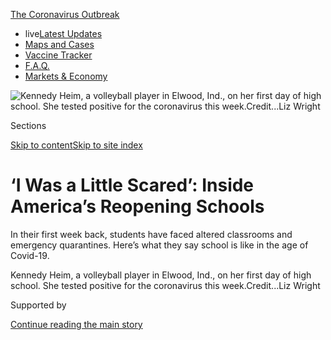 <div id="app">

<div>

<div>

<div>

</div>

<div data-aria-hidden="false">

<div id="site-content" data-role="main">

<div>

<div class="css-1aor85t" style="opacity:0.000000001;z-index:-1;visibility:hidden">

<div class="css-1hqnpie">

<div class="css-epjblv">

<span class="css-17xtcya">[U.S.](/section/us)</span><span class="css-x15j1o">|</span><span class="css-fwqvlz">‘I
Was a Little Scared’: Inside America’s Reopening
Schools</span>

</div>

<div class="css-k008qs">

<div class="css-1iwv8en">

<span class="css-18z7m18"></span>

<div>

</div>

</div>

<span class="css-1n6z4y">https://nyti.ms/2F0Fldt</span>

<div class="css-1705lsu">

<div class="css-4xjgmj">

<div class="css-4skfbu" data-role="toolbar" data-aria-label="Social Media Share buttons, Save button, and Comments Panel with current comment count" data-testid="share-tools">

  - 
  - 
  - 
  - 
    
    <div class="css-6n7j50">
    
    </div>

  - 
  - 

</div>

</div>

</div>

</div>

</div>

</div>

<div id="NYT_TOP_BANNER_REGION" class="css-11qgg8s">

<div>

<div id="styln-prism-menu-1592847958612" class="section interactive-content interactive-size-medium css-1du2ztb">

<div class="css-17ih8de interactive-body">

<div id="scroll-container" class="css-1gj85ro">

[<span class="styln-title-wrap"><span class="css-1pje3qr">The
Coronavirus</span><span class="css-1pje3qr">
Outbreak</span></span>](https://www.nytimes3xbfgragh.onion/news-event/coronavirus?action=click&pgtype=Article&state=default&region=TOP_BANNER&context=storylines_menu)

  - <span class="css-kqxiym" data-emphasize="true">live</span>[Latest
    Updates](https://www.nytimes3xbfgragh.onion/2020/08/07/world/covid-19-news.html?action=click&pgtype=Article&state=default&region=TOP_BANNER&context=storylines_menu)
  - [Maps and
    Cases](https://www.nytimes3xbfgragh.onion/interactive/2020/us/coronavirus-us-cases.html?action=click&pgtype=Article&state=default&region=TOP_BANNER&context=storylines_menu)
  - [Vaccine
    Tracker](https://www.nytimes3xbfgragh.onion/interactive/2020/science/coronavirus-vaccine-tracker.html?action=click&pgtype=Article&state=default&region=TOP_BANNER&context=storylines_menu)
  - [F.A.Q.](https://www.nytimes3xbfgragh.onion/interactive/2020/world/coronavirus-tips-advice.html?action=click&pgtype=Article&state=default&region=TOP_BANNER&context=storylines_menu)
  - [Markets &
    Economy](https://www.nytimes3xbfgragh.onion/live/2020/08/07/business/stock-market-today-coronavirus?action=click&pgtype=Article&state=default&region=TOP_BANNER&context=storylines_menu)

</div>

</div>

</div>

</div>

</div>

<div id="fullBleedHeaderContent">

<div class="css-n4ws9g">

![<span class="css-16f3y1r e13ogyst0" data-aria-hidden="true">Kennedy
Heim, a volleyball player in Elwood, Ind., on her first day of high
school. She tested positive for the coronavirus this
week.</span><span class="css-cnj6d5 e1z0qqy90" itemprop="copyrightHolder"><span class="css-1ly73wi e1tej78p0">Credit...</span><span><span>Liz
Wright</span></span></span>](https://static01.graylady3jvrrxbe.onion/images/2020/08/06/us/06virus-students1/06virus-students1-articleLarge.jpg?quality=75&auto=webp&disable=upscale)

</div>

<div class="css-3z92zw">

<div class="css-6cn7ki">

<div class="NYTAppHideMasthead css-1bcu9v6 e1suatyy0">

<div class="section css-1o1qe8k e1suatyy2">

<div class="css-cu5p7t er09x8g0">

<div class="css-6n7j50">

</div>

<span class="css-1dv1kvn">Sections</span>

[Skip to content](#site-content)[Skip to site index](#site-index)

</div>

<div class="css-10698na e1huz5gh0">

</div>

</div>

</div>

<div class="css-3kdwtz ehdk2mb0">

# ‘I Was a Little Scared’: Inside America’s Reopening Schools

</div>

In their first week back, students have faced altered classrooms and
emergency quarantines. Here’s what they say school is like in the age of
Covid-19.

</div>

</div>

<div class="css-nwzfg5 e1gnum310">

<span class="css-1f9pvn2 us">Kennedy Heim, a volleyball player in
Elwood, Ind., on her first day of high school. She tested positive for
the coronavirus this
week.</span><span class="css-cnj6d5 e1z0qqy90" itemprop="copyrightHolder"><span class="css-1ly73wi e1tej78p0">Credit...</span><span><span>Liz
Wright</span></span></span>

</div>

<div id="sponsor-wrapper" class="css-1hyfx7x">

<div id="sponsor-slug" class="css-19vbshk">

Supported by

</div>

[Continue reading the main
story](#after-sponsor)

<div id="sponsor" class="ad sponsor-wrapper" style="text-align:center;height:100%;display:block">

</div>

<div id="after-sponsor">

</div>

</div>

<div class="css-1wx1auc e1gnum311">

<div class="css-18e8msd">

<div class="css-vp77d3 epjyd6m0">

<div class="css-1baulvz">

By <span class="css-1baulvz" itemprop="name">Adam Wren</span> and
[<span class="css-1baulvz last-byline" itemprop="name">Dan
Levin</span>](https://www.nytimes3xbfgragh.onion/by/dan-levin)

</div>

</div>

  - 
    
    <div class="css-ld3wwf e16638kd2">
    
    Published Aug. 6, 2020Updated Aug. 7, 2020,
    <span class="css-epvm6">2:42 p.m.
    ET</span>
    
    </div>

  - 
    
    <div class="css-4xjgmj">
    
    <div class="css-pvvomx" data-role="toolbar" data-aria-label="Social Media Share buttons, Save button, and Comments Panel with current comment count" data-testid="share-tools">
    
      - 
      - 
      - 
      - 
        
        <div class="css-6n7j50">
        
        </div>
    
      - 
      - 
    
    </div>
    
    </div>

</div>

</div>

</div>

<div class="section meteredContent css-1r7ky0e" name="articleBody" itemprop="articleBody">

<div class="css-1fanzo5 StoryBodyCompanionColumn">

<div class="css-53u6y8">

INDIANAPOLIS — It was the purple Powerade that convinced her.

Kennedy Heim’s first day of high school was last Thursday. By the
weekend, her school in central Indiana had already closed its doors,
after a staff member tested positive for the coronavirus and other
employees were required to quarantine.

Kennedy’s mother got a call from a contact tracer saying her daughter, a
14-year-old freshman, might have been exposed. So on Monday, they went
for testing at the National Guard Armory, just down the street from her
school. Wednesday morning, they got the results: Kennedy had tested
positive.

</div>

</div>

<div>

</div>

<div class="css-1fanzo5 StoryBodyCompanionColumn">

<div class="css-53u6y8">

“I just felt like I had a cold,” she said. But a few hours later,
quarantined in her bedroom, with her mother delivering her meals while
masked, Kennedy sipped on some grape Powerade and realized she had a
classic Covid-19 symptom.

</div>

</div>

<div class="css-1fanzo5 StoryBodyCompanionColumn">

<div class="css-53u6y8">

“I was trying to hydrate,” she said, “and I was like, ‘Definitely can’t
taste that.’”

As the first students return to American classrooms, many face a
profoundly altered experience, where sitting next to a friend on a long
bus ride or unmasking at a busy table in the cafeteria carries a
heightened level of risk.

Most schools have yet to open, and a growing number — especially in the
nation’s largest districts — are opting to stay online as caseloads,
hospitalizations and deaths continue to climb in their states. But in
some places, including Indiana, Mississippi, Tennessee and Georgia,
students began streaming back into classrooms as early as last week,
with quarantines quickly following.

Elwood Junior-Senior High School in Indiana, where Kennedy attends,
reverted to remote learning after the positive tests — which now include
at least two students — were reported, although it plans to reopen. Just
hours into the first day of the new year at Greenfield Central Junior
High School outside Indianapolis, administrators received word that [a
student had tested
positive](https://www.nytimes3xbfgragh.onion/2020/08/01/us/schools-reopening-indiana-coronavirus.html).

In North Paulding High School in Dallas, Ga., a series of widely shared
photos showed [students crowded into packed
hallways](https://www.nytimes3xbfgragh.onion/2020/08/06/us/north-paulding-high-school-coronavirus-georgia.html)
during their first days back to class this week. Few were wearing masks,
and there was little sign of social distancing, generating criticism and
outrage in news reports and on social media.

A 15-year-old student at North Paulding, Hannah Watters, was suspended
for five days for posting some of those images on Twitter, according to
her mother, Lynne Watters, who said she filed a grievance with the
school on Thursday.

</div>

</div>

<div class="css-1fanzo5 StoryBodyCompanionColumn">

<div class="css-53u6y8">

“I expressed my concerns and disagreement with that punishment,” Ms.
Watters said in a text message. The school’s principal could not
immediately be reached for comment, but the district’s superintendent
defended its reopening plans, saying the photos had been taken out of
context.

Elsewhere, though, where there has been less controversy or reason for
concern, the familiar school day feels, well, familiar. Some student
pioneers told us what it was like to be among the first American
schoolchildren back in classrooms this fall.

</div>

</div>

<div class="css-79elbk" data-testid="photoviewer-wrapper">

<div class="css-z3e15g" data-testid="photoviewer-wrapper-hidden">

</div>

<div class="css-1a48zt4 ehw59r15" data-testid="photoviewer-children">

![<span class="css-16f3y1r e13ogyst0" data-aria-hidden="true">“It
started to be different as soon as the Covid positives came out, because
the classrooms got way slimmer,” Jaleah Walker
said.</span><span class="css-cnj6d5 e1z0qqy90" itemprop="copyrightHolder"><span class="css-1ly73wi e1tej78p0">Credit...</span><span>Mettie
Walker</span></span>](https://static01.graylady3jvrrxbe.onion/images/2020/08/06/us/06VIRUS-STUDENTS-02/06VIRUS-STUDENTS-02-articleLarge.jpg?quality=75&auto=webp&disable=upscale)

</div>

</div>

<div class="css-1fanzo5 StoryBodyCompanionColumn">

<div class="css-53u6y8">

### Jaleah Walker, 16, Corinth High School in Mississippi

Jaleah Walker had the option to attend her junior year online, but she
had not seen her friends in months, and she knew her challenging course
load would be easier to manage with a teacher in the room.

“I wanted a sense of normalcy,” she said. So on July 27, Jaleah went
back to school in northern Mississippi — one of the earliest students in
America to do so. She and her classmates had their temperatures checked
before entering the building, and everyone was required to wear masks.

Desks were more spaced out, and there were rules for walking through the
hallways. Students ate in their classrooms instead of in the cafeteria.

Despite the changes, Jaleah said things felt pretty normal, and it was a
huge relief to see her friends again. “We had been texting and
FaceTiming and just ready to see each other.”

</div>

</div>

<div class="css-1fanzo5 StoryBodyCompanionColumn">

<div class="css-53u6y8">

But by the end of the first week, a student had tested positive for the
virus. Everyone who had been in contact with that student was sent home
to quarantine.

“It started to be different as soon as the Covid positives came out,
because the classrooms got way slimmer,” Jaleah said.

By Thursday, the school had six positive cases, the district said. At
her mom’s advice, Jaleah is now taking her classes virtually. She does
not know when or if she will be able to return to
school.

</div>

</div>

<div>

</div>

<div class="css-79elbk" data-testid="photoviewer-wrapper">

<div class="css-z3e15g" data-testid="photoviewer-wrapper-hidden">

</div>

<div class="css-1a48zt4 ehw59r15" data-testid="photoviewer-children">

<div class="css-1xdhyk6 erfvjey0">

<span class="css-1ly73wi e1tej78p0">Image</span>

<div class="css-zjzyr8">

<div data-testid="lazyimage-container" style="height:259.06666666666666px">

</div>

</div>

</div>

<span class="css-16f3y1r e13ogyst0" data-aria-hidden="true">Reporting in
the pandemic has already been challenging for Austin Lines, who
is editor in chief of his high school
yearbook.</span><span class="css-cnj6d5 e1z0qqy90" itemprop="copyrightHolder"><span class="css-1ly73wi e1tej78p0">Credit...</span><span>Abby
Belgin</span></span>

</div>

</div>

<div class="css-1fanzo5 StoryBodyCompanionColumn">

<div class="css-53u6y8">

### Austin Lines, 18, New Palestine High School in Indiana

As the editor in chief of his high school yearbook and a photographer
for the school newspaper, returning to school is a big story for Austin
Lines.

<div id="NYT_MAIN_CONTENT_2_REGION" class="css-9tf9ac">

<div>

<div id="styln-prism-freeform-1596575370630" class="section interactive-content interactive-size-medium css-1ftcdic">

<div class="css-17ih8de interactive-body">

<div id="prism-freeform-block-80141" class="css-19mumt8" data-role="complementary" data-storyline="The Coronavirus Outbreak" data-truncated="false" tabindex="0">

<div class="css-a8d9oz">

<div>

### The Coronavirus Outbreak

#### Back to School

Updated Aug. 7, 2020

The latest highlights as the first students return to U.S. schools.

  -   - Schools are open in parts of the country — and some are [already
        closing
        again](https://www.nytimes3xbfgragh.onion/2020/08/03/us/school-closing-coronavirus.html?action=click&pgtype=Article&state=default&region=MAIN_CONTENT_2&context=storylines_keepup).
        Students have already faced altered classrooms and emergency
        quarantines. We spoke to some to see what [school is like in the
        age of
        Covid-19.](https://www.nytimes3xbfgragh.onion/2020/08/06/us/coronavirus-students.html?action=click&pgtype=Article&state=default&region=MAIN_CONTENT_2&context=storylines_keepup)
      - Photos of a crowded high school hallway evoked outrage on social
        media. The student who took them [says she was
        suspended](https://www.nytimes3xbfgragh.onion/2020/08/06/us/north-paulding-high-school-coronavirus-georgia.html?action=click&pgtype=Article&state=default&region=MAIN_CONTENT_2&context=storylines_keepup).
      - Faced with remote learning or socially distanced classroom
        options, some parents of rising kindergartners [are considering
        holding their kids
        back.](https://www.nytimes3xbfgragh.onion/2020/07/23/parenting/school-opening-kindergarten-coronavirus.html?action=click&pgtype=Article&state=default&region=MAIN_CONTENT_2&context=storylines_keepup)
      - Teachers, [show us your
        classrooms](https://www.nytimes3xbfgragh.onion/2020/08/05/reader-center/teachers-show-us-how-the-coronavirus-is-changing-your-classroom.html?action=click&pgtype=Article&state=default&region=MAIN_CONTENT_2&context=storylines_keepup)\!
        We want to see how educators are preparing to keep themselves
        and students safe if their schools open this fall.

<div id="styln-survey-component-80141" class="styln-survey-component">

</div>

</div>

</div>

</div>

</div>

</div>

</div>

</div>

But reporting in the pandemic has already been challenging, he said. The
newspaper and yearbook staffs cannot walk around the school as freely as
before, or march up to strangers to ask them questions.

</div>

</div>

<div class="css-1fanzo5 StoryBodyCompanionColumn">

<div class="css-53u6y8">

He does not know if photographers or reporters will be allowed at sports
events, either. “It presents a lot of questions,” he said.

On the first day of school on Monday, there was already breaking news:
About 20 students had to quarantine for 14 days because they came into
close contact with a student who had tested positive before school
started.

The student’s physician gave the family the incorrect date for when the
student could return to school, [local media
reported](https://www.indystar.com/story/news/education/2020/08/03/new-palestine-high-school-sees-coronavirus-case-first-day-school/5575437002/).
Some of Austin’s friends have had to quarantine as a result, he said.

“It makes me nervous for how quickly everyone is going to be quarantined
and put out of school,” he
said.

</div>

</div>

<div class="css-79elbk" data-testid="photoviewer-wrapper">

<div class="css-z3e15g" data-testid="photoviewer-wrapper-hidden">

</div>

<div class="css-1a48zt4 ehw59r15" data-testid="photoviewer-children">

<div class="css-1xdhyk6 erfvjey0">

<span class="css-1ly73wi e1tej78p0">Image</span>

<div class="css-zjzyr8">

<div data-testid="lazyimage-container" style="height:503.31111111111113px">

</div>

</div>

</div>

<span class="css-16f3y1r e13ogyst0" data-aria-hidden="true">“About half
try to behave like everything is normal, and the others are paranoid,”
Ian Whelahan
said.</span><span class="css-cnj6d5 e1z0qqy90" itemprop="copyrightHolder"><span class="css-1ly73wi e1tej78p0">Credit...</span><span>Ian
Whelahan, Alcoa High School </span></span>

</div>

</div>

<div class="css-1fanzo5 StoryBodyCompanionColumn">

<div class="css-53u6y8">

### Ian Whelahan, 17, Alcoa High School in Blount County, Tenn.

At his school just south of Knoxville, Ian Whelahan said, students seem
evenly split on the dangers of Covid-19.

</div>

</div>

<div class="css-1fanzo5 StoryBodyCompanionColumn">

<div class="css-53u6y8">

“About half try to behave like everything is normal, and the others are
paranoid,” he said, adding, “I’m one of the paranoid ones.”

</div>

</div>

<div>

</div>

<div class="css-1fanzo5 StoryBodyCompanionColumn">

<div class="css-53u6y8">

At Alcoa High, on-campus classes are limited to one day a week. “My day
on campus is Tuesday,” Ian said, “so I’ve been to two classes.” But it
is nothing like what it was before the pandemic.

“The desks are configured so there is plenty of distance between them,”
he said. “And we have to wear masks — except when we’re seated in the
classrooms, and then it’s optional. And we’re encouraged to hurry
between classes, so there’s not really any time to talk about Covid or
anything else.”

He said some students do not pay attention to social distancing
requirements, especially at lunch. “But there is solo seating, which is
what I do,” he said.

Ian said he just wanted to stay focused on getting safely through his
senior year, “so I can start college, hopefully when everything is back
to normal.”

### Peter Gunter, 15, Sequoyah High School in Canton, Ga.

Peter Gunter’s sophomore year began on Monday, and masks — which are
recommended and worn by most students — were a big topic of
conversation.

“It was very stressed, on the first day and the second day, that there
will be no bullying to any students who decide to wear masks, or to not
wear masks,” he said, “and any bullying that is done there could result
in high penalties.”

</div>

</div>

<div class="css-1fanzo5 StoryBodyCompanionColumn">

<div class="css-53u6y8">

Other changes abound: The water fountains are blocked off. Classroom
seats are assigned to aid in possible contact tracing. During lunch
period, classes are staggered into two smaller groups, with every other
seat kept empty and no one eating across the table.

“It is kind of hard because I can’t have as many friends at the table at
the same time, but it’s OK,” Peter said.

In his orchestra class, where Peter plays the cello, the chairs are
spaced six feet apart. And there is no band or chorus: Wind instruments
and singing could spread infection.

When the pandemic hit, Peter’s mother, a former science teacher, made
masks for health care workers. “My mom and my dad, they’ve been
stressing about how careful I need to be with this,” Peter said. So he
washes his hands between every other class, and before and after eating.
“We’re taking this very seriously.”

### Kennedy Heim, 14, Elwood Junior-Senior High School in Indiana

On her second day of quarantine on Thursday, Kennedy said that she was
feeling fatigued but that her case did not seem as bad as others she has
heard about.

“I was a little scared” after getting the results on Wednesday, she
said.

At least three or four other students she knows of have also tested
positive at the school, she said, but she is not sure how she might have
been infected — or if she could have infected anyone else.

“It came out of nowhere, and I don’t know who else I was around,” she
said. She went to volleyball practice the week before starting school,
but no one came within six feet of her, she said.

</div>

</div>

<div class="css-1fanzo5 StoryBodyCompanionColumn">

<div class="css-53u6y8">

She also diligently wore her mask during her two days at school, she
said, except while at lunch when eating. Whenever she tucked her mask
beneath her nose, she would make sure others were not nearby.

Kennedy’s mother, Liz Wright, also started school last week — she is a
second-grade teacher. Her school remains open even while the high school
is closed for the week, with the students distance learning.

So now she and her daughter have quarantined from each other.

“I’m not going to lie, I have been skeptical about kids getting it,” Ms.
Wright said. “But to be a part of this pandemic, it is a real thing.
It’s not fun to have to FaceTime your daughter in the other room.”

Adam Wren reported from Indianapolis, and Dan Levin from New York.
Giulia McDonnell Nieto del Rio contributed reporting from New York, Lucy
Tompkins from Bozeman, Mont., and Chris Wohlwend from Knoxville, Tenn.

</div>

</div>

<div>

</div>

</div>

<div>

</div>

<div>

</div>

<div>

</div>

<div>

<div id="bottom-wrapper" class="css-1ede5it">

<div id="bottom-slug" class="css-l9onyx">

Advertisement

</div>

[Continue reading the main
story](#after-bottom)

<div id="bottom" class="ad bottom-wrapper" style="text-align:center;height:100%;display:block;min-height:90px">

</div>

<div id="after-bottom">

</div>

</div>

</div>

</div>

</div>

## Site Index

<div>

</div>

## Site Information Navigation

  - [© <span>2020</span> <span>The New York Times
    Company</span>](https://help.nytimes3xbfgragh.onion/hc/en-us/articles/115014792127-Copyright-notice)

<!-- end list -->

  - [NYTCo](https://www.nytco.com/)
  - [Contact
    Us](https://help.nytimes3xbfgragh.onion/hc/en-us/articles/115015385887-Contact-Us)
  - [Work with us](https://www.nytco.com/careers/)
  - [Advertise](https://nytmediakit.com/)
  - [T Brand Studio](http://www.tbrandstudio.com/)
  - [Your Ad
    Choices](https://www.nytimes3xbfgragh.onion/privacy/cookie-policy#how-do-i-manage-trackers)
  - [Privacy](https://www.nytimes3xbfgragh.onion/privacy)
  - [Terms of
    Service](https://help.nytimes3xbfgragh.onion/hc/en-us/articles/115014893428-Terms-of-service)
  - [Terms of
    Sale](https://help.nytimes3xbfgragh.onion/hc/en-us/articles/115014893968-Terms-of-sale)
  - [Site
    Map](https://spiderbites.nytimes3xbfgragh.onion)
  - [Help](https://help.nytimes3xbfgragh.onion/hc/en-us)
  - [Subscriptions](https://www.nytimes3xbfgragh.onion/subscription?campaignId=37WXW)

</div>

</div>

</div>

</div>
